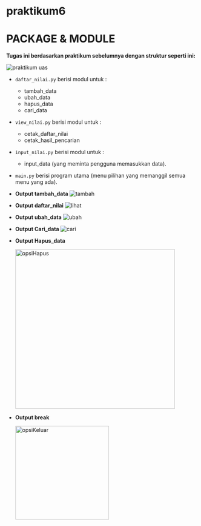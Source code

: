 # praktikum6
# PACKAGE & MODULE
**Tugas ini berdasarkan praktikum sebelumnya dengan struktur seperti ini:**

![praktikum uas](https://user-images.githubusercontent.com/72916741/104219116-44118000-5470-11eb-9f44-c492621ad8f3.png)
 
* ``daftar_nilai.py`` berisi modul untuk  :
    * tambah_data
    * ubah_data
    * hapus_data
    * cari_data 
* ``view_nilai.py`` berisi modul untuk : 
    * cetak_daftar_nilai 
    * cetak_hasil_pencarian
* ``input_nilai.py`` berisi modul untuk :
    * input_data (yang meminta pengguna memasukkan data).
* ``main.py`` berisi program utama (menu pilihan yang memanggil semua menu yang ada).
* **Output tambah_data**
![tambah](https://user-images.githubusercontent.com/72916741/104220009-7374bc80-5471-11eb-8414-4873b05fa928.png)

* **Output daftar_nilai**
![lihat](https://user-images.githubusercontent.com/72916741/104220500-2d6c2880-5472-11eb-98d6-3e09ec86fc7c.png)

* **Output ubah_data**
![ubah](https://user-images.githubusercontent.com/72916741/104220700-76bc7800-5472-11eb-8551-168cae592584.png)

* **Output Cari_data**
![cari](https://user-images.githubusercontent.com/72916741/104221067-fc402800-5472-11eb-8a5b-e1e1ea796b22.png)

* **Output Hapus_data**

  <img width="421" alt="opsiHapus" src="https://user-images.githubusercontent.com/56913656/71645628-8f496c80-2d0d-11ea-994e-9d5de3582049.png">

* **Output break**

  <img width="247" alt="opsiKeluar" src="https://user-images.githubusercontent.com/56913656/71645639-ae47fe80-2d0d-11ea-912a-38b9a71417a4.png">
